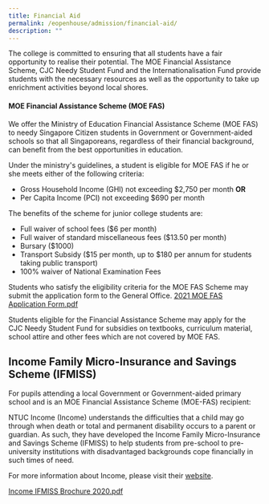 ```yaml
---
title: Financial Aid
permalink: /eopenhouse/admission/financial-aid/
description: ""
---
```

The college is committed to ensuring that all students have a fair opportunity to realise their potential. The MOE Financial Assistance Scheme, CJC Needy Student Fund and the Internationalisation Fund provide students with the necessary resources as well as the opportunity to take up enrichment activities beyond local shores.

#### **MOE Financial Assistance Scheme (MOE FAS)**

We offer the Ministry of Education Financial Assistance Scheme (MOE FAS) to needy Singapore Citizen students in Government or Government-aided schools so that all Singaporeans, regardless of their financial background, can benefit from the best opportunities in education.  

  

Under the ministry's guidelines, a student is eligible for MOE FAS if he or she meets either of the following criteria:

  

*   Gross Household Income (GHI) not exceeding $2,750 per month **OR**
*   Per Capita Income (PCI) not exceeding $690 per month

  

The benefits of the scheme for junior college students are:

  

*   Full waiver of school fees ($6 per month)
*   Full waiver of standard miscellaneous fees ($13.50 per month)
*   Bursary ($1000)
*   Transport Subsidy ($15 per month, up to $180 per annum for students taking public transport)
*   100% waiver of National Examination Fees

  

Students who satisfy the eligibility criteria for the MOE FAS Scheme may submit the application form to the General Office. [2021 MOE FAS Application Form.pdf](/files/2021%20moe%20fas%20application%20form.pdf)

  

Students eligible for the Financial Assistance Scheme may apply for the CJC Needy Student Fund for subsidies on textbooks, curriculum material, school attire and other fees which are not covered by MOE FAS.

Income Family Micro-Insurance and Savings Scheme (IFMISS)
---------------------------------------------------------

For pupils attending a local Government or Government-aided primary school and is an MOE Financial Assistance Scheme (MOE-FAS) recipient:  

  

NTUC Income (Income) understands the difficulties that a child may go through when death or total and permanent disability occurs to a parent or guardian. As such, they have developed the Income Family Micro-Insurance and Savings Scheme (IFMISS) to help students from pre-school to pre-university institutions with disadvantaged backgrounds cope financially in such times of need.

  

For more information about Income, please visit their [website](https://www.income.com.sg/).

  

[Income IFMISS Brochure 2020.pdf](https://cjc.moe.edu.sg/qql/slot/u495/EOH%202021/Admission/Financial%20Aid/Income%20IFMISS%20Brochure%202020.pdf)